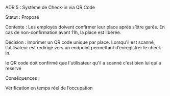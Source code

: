 ADR 5 : Système de Check-in via QR Code

Statut : Proposé

Contexte :
Les employés doivent confirmer leur place après s’être garés. En cas de non-confirmation avant 11h, la place est libérée.

Décision :
Imprimer un QR code unique par place. Lorsqu'il est scanné, l’utilisateur est redirigé vers un endpoint permettant d’enregistrer le check-in.

le QR code doit confirmé que l'utilisateur qu'il a scanné c'est bien lui qui a reservé

Conséquences :

Vérification en temps réel de l’occupation

